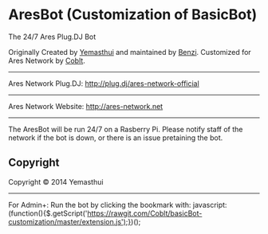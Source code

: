 AresBot (Customization of BasicBot)
======================

The 24/7 Ares Plug.DJ Bot


Originally Created by [Yemasthui](https://github.com/Yemasthui) and maintained by [Benzi](https://github.com/Benzi). Customized for Ares Network by [Coblt](https://github.com/Coblt).

---

Ares Network Plug.DJ: http://plug.dj/ares-network-official

---

Ares Network Website: http://ares-network.net

---

The AresBot will be run 24/7 on a Rasberry Pi. Please notify staff of the network if the bot is down, or there is an issue pretaining the bot.


Copyright
---------
Copyright &copy; 2014 Yemasthui

----
For Admin+: Run the bot by clicking the bookmark with: javascript:(function(){$.getScript('https://rawgit.com/Coblt/basicBot-customization/master/extension.js');})();
